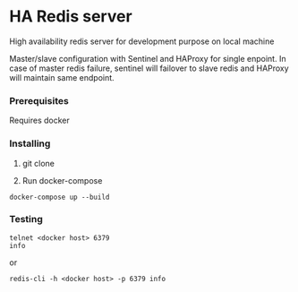 # HA Redis server
High availability redis server for development purpose on local machine

Master/slave configuration with Sentinel and HAProxy for single enpoint.
In case of master redis failure, sentinel will failover to slave redis and HAProxy will maintain same endpoint.
### Prerequisites
Requires docker

### Installing

1. git clone

2. Run docker-compose

```
docker-compose up --build
```
### Testing

```
telnet <docker host> 6379
info
```
or
```
redis-cli -h <docker host> -p 6379 info
```
